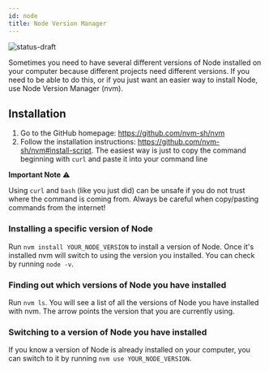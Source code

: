```yaml
---
id: node
title: Node Version Manager
---
```


![status-draft](https://img.shields.io/badge/status-draft-darkred.svg)

Sometimes you need to have several different versions of Node
installed on your computer because different projects need different versions.
If you need to be able to do this,
or if you just want an easier way to install Node, use Node Version Manager (nvm).

## Installation

1. Go to the GitHub homepage: <https://github.com/nvm-sh/nvm>
2. Follow the installation instructions: <https://github.com/nvm-sh/nvm#install-script>.
   The easiest way is just to copy the command beginning with `curl`
   and paste it into your command line

**Important Note** ⚠

Using `curl` and `bash` (like you just did) can be unsafe
if you do not trust where the command is coming from.
Always be careful when copy/pasting commands from the internet!

### Installing a specific version of Node

Run `nvm install YOUR_NODE_VERSION` to install a version of Node.
Once it's installed nvm will switch to using the version you installed.
You can check by running `node -v`.

### Finding out which versions of Node you have installed

Run `nvm ls`.
You will see a list of all the versions of Node you have installed with nvm.
The arrow points the version that you are currently using.

### Switching to a version of Node you have installed

If you know a version of Node is already installed on your computer,
you can switch to it by running `nvm use YOUR_NODE_VERSION`.
